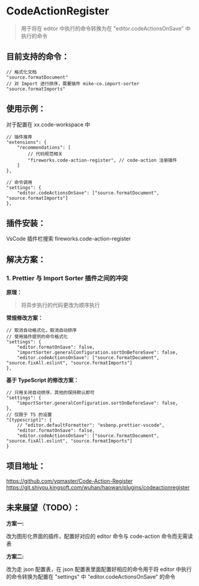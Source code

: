 # CodeActionRegister

> 用于将在 editor 中执行的命令转换为在 "editor.codeActionsOnSave" 中执行的命令

## 目前支持的命令：

```
// 格式化文档
"source.formatDocument"
// 对 Import 进行排序，需要插件 mike-co.import-sorter
"source.formatImports"
```

## 使用示例：

对于配置在 xx.code-workspace 中

```
// 插件推荐
"extensions": {
    "recommendations": [
        // 代码规范相关
        "fireworks.code-action-register", // code-action 注册插件
    ]
},
```

```
// 命令调用
"settings": {
    "editor.codeActionsOnSave": ["source.formatDocument", "source.formatImports"]
},
```

## 插件安装：

VsCode 插件栏搜索 fireworks.code-action-register

## 解决方案：

### 1. Prettier 与 Import Sorter 插件之间的冲突

**原理：**

> 将异步执行的代码更改为顺序执行

**常规修改方案：**

```
// 取消自动格式化，取消自动排序
// 使用插件提供的命令格式化
"settings": {
    "editor.formatOnSave": false,
    "importSorter.generalConfiguration.sortOnBeforeSave": false,
    "editor.codeActionsOnSave": ["source.formatDocument", "source.fixAll.eslint", "source.formatImports"]
},
```

**基于 TypeScript 的修改方案：**

```
// 只用关闭自动排序，其他的保持默认即可
"settings": {
    "importSorter.generalConfiguration.sortOnBeforeSave": false,
},
// 仅限于 TS 的设置
"[typescript]": {
    // "editor.defaultFormatter": "esbenp.prettier-vscode",
    "editor.formatOnSave": false,
    "editor.codeActionsOnSave": ["source.formatDocument", "source.fixAll.eslint", "source.formatImports"]
}
```

## 项目地址：

https://github.com/yqmaster/Code-Action-Register
https://git.shiyou.kingsoft.com/wuhan/haowan/plugins/codeactionregister

## 未来展望（TODO）：

**方案一:**

改为图形化界面的插件，配置好对应的 editor 命令与 code-action 命令而无需读表

**方案二:**

改为走 json 配置表，在 json 配置表里面配置好相应的命令用于将 editor 中执行的命令转换为配置在 "settings" 中 "editor.codeActionsOnSave" 的命令
